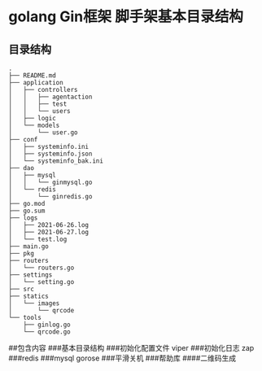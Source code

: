 # golang Gin框架 脚手架基本目录结构
## 目录结构
```
.
├── README.md
├── application
│   ├── controllers
│   │   ├── agentaction
│   │   ├── test
│   │   └── users
│   ├── logic
│   └── models
│       └── user.go
├── conf
│   ├── systeminfo.ini
│   ├── systeminfo.json
│   └── systeminfo_bak.ini
├── dao
│   ├── mysql
│   │   └── ginmysql.go
│   └── redis
│       └── ginredis.go
├── go.mod
├── go.sum
├── logs
│   ├── 2021-06-26.log
│   ├── 2021-06-27.log
│   └── test.log
├── main.go
├── pkg
├── routers
│   └── routers.go
├── settings
│   └── setting.go
├── src
├── statics
│   └── images
│       └── qrcode
└── tools
    ├── ginlog.go
    └── qrcode.go
```  



##包含内容
###基本目录结构
###初始化配置文件 viper
###初始化日志 zap
###redis
###mysql gorose
###平滑关机
###帮助库
####二维码生成